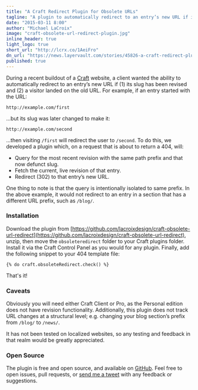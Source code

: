 ```yaml
---
title: "A Craft Redirect Plugin for Obsolete URLs"
tagline: "A plugin to automatically redirect to an entry’s new URL if its slug has been revised."
date: "2015-03-11 8:00"
author: "Michael LaCroix"
image: "craft-obsolete-url-redirect-plugin.jpg"
inline_header: true
light_logo: true
short_url: "http://lcrx.co/1AeiFro"
dn_url: "https://news.layervault.com/stories/45826-a-craft-redirect-plugin-for-obsolete-urls"
published: true
---
```


During a recent buildout of a [Craft](http://buildwithcraft.com/) website, a client wanted the ability to automatically redirect to an entry’s new URL if (1) its slug has been revised and (2) a visitor landed on the old URL. For example, if an entry started with the URL:

```
http://example.com/first
```

...but its slug was later changed to make it:

```
http://example.com/second
```

...then visiting `/first` will redirect the user to `/second`. To do this, we developed a plugin which, on a request that is about to return a 404, will:

- Query for the most recent revision with the same path prefix and that now defunct slug.
- Fetch the current, live revision of that entry.
- Redirect (302) to that entry’s new URL.

One thing to note is that the query is intentionally isolated to same prefix. In the above example, it would not redirect to an entry in a section that has a different URL prefix, such as `/blog/`.

### Installation

Download the plugin from [https://github.com/lacroixdesign/craft-obsolete-url-redirect](https://github.com/lacroixdesign/craft-obsolete-url-redirect), unzip, then move the `obsoleteredirect` folder to your Craft plugins folder. Install it via the Craft Control Panel as you would for any plugin. Finally, add the following snippet to your 404 template file:

```language-twig
{% do craft.obsoleteRedirect.check() %}
```

That's it!

### Caveats

Obviously you will need either Craft Client or Pro, as the Personal edition does not have revision functionality. Additionally, this plugin does not track URL changes at a structural level; e.g. changing your blog section’s prefix from `/blog/` to `/news/`.

It has not been tested on localized websites, so any testing and feedback in that realm would be greatly appreciated.

### Open Source

The plugin is free and open source, and available on [GitHub](https://github.com/lacroixdesign/craft-obsolete-url-redirect). Feel free to open issues, pull requests, or <a href="https://twitter.com/intent/tweet?text=@iamlacroix" target="_blank">send me a tweet</a> with any feedback or suggestions.
